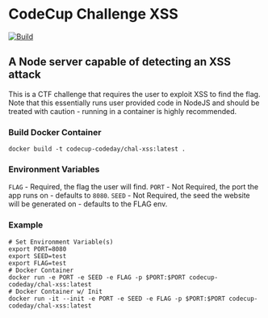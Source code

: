 # CodeCup Challenge XSS
[![Build](https://github.com/codecup-codeday/chal-xss/actions/workflows/docker-image.yml/badge.svg)](https://github.com/codecup-codeday/chal-xss/actions/workflows/docker-image.yml)
## A Node server capable of detecting an XSS attack

This is a CTF challenge that requires the user to exploit XSS to find the flag. Note that this essentially runs user provided code in NodeJS and should be treated with caution - running in a container is highly recommended.

### Build Docker Container

```shell
docker build -t codecup-codeday/chal-xss:latest .
```

### Environment Variables

`FLAG` - Required, the flag the user will find.
`PORT` - Not Required, the port the app runs on - defaults to `8080`.
`SEED` - Not Required, the seed the website will be generated on  - defaults to the FLAG env.

### Example

```shell
# Set Environment Variable(s)
export PORT=8080
export SEED=test
export FLAG=test
# Docker Container
docker run -e PORT -e SEED -e FLAG -p $PORT:$PORT codecup-codeday/chal-xss:latest
# Docker Container w/ Init
docker run -it --init -e PORT -e SEED -e FLAG -p $PORT:$PORT codecup-codeday/chal-xss:latest
```
